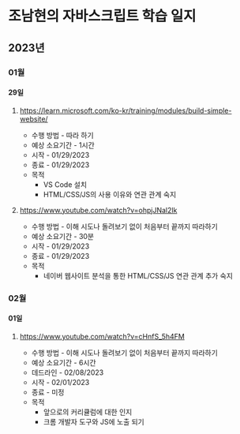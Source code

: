 # 조남현의 자바스크립트 학습 일지

## 2023년

### 01월

#### 29일

1. https://learn.microsoft.com/ko-kr/training/modules/build-simple-website/

   - 수행 방법 - 따라 하기
   - 예상 소요기간 - 1시간
   - 시작 - 01/29/2023
   - 종료 - 01/29/2023
   - 목적
     - VS Code 설치
     - HTML/CSS/JS의 사용 이유와 연관 관계 숙지

2. https://www.youtube.com/watch?v=ohpjJNal2lk
   - 수행 방법 - 이해 시도나 돌려보기 없이 처음부터 끝까지 따라하기
   - 예상 소요기간 - 30분
   - 시작 - 01/29/2023
   - 종료 - 01/29/2023
   - 목적
     - 네이버 웹사이트 분석을 통한 HTML/CSS/JS 연관 관계 추가 숙지

### 02월

#### 01일

1. https://www.youtube.com/watch?v=cHnfS_5h4FM


    * 수행 방법 - 이해 시도나 돌려보기 없이 처음부터 끝까지 따라하기
    * 예상 소요기간 - 6시간
    * 데드라인 - 02/08/2023
    * 시작 - 02/01/2023
    * 종료 - 미정
    * 목적
      * 앞으로의 커리큘럼에 대한 인지
      * 크롬 개발자 도구와 JS에 노출 되기
